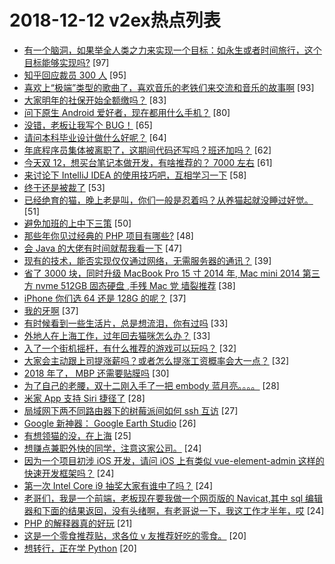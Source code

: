 # 2018-12-12 v2ex热点列表

+ [有一个脑洞，如果举全人类之力来实现一个目标：如永生或者时间旅行，这个目标能够实现吗?](https://www.v2ex.com/t/516749#reply97) [97]
+ [知乎回应裁员 300 人](https://www.v2ex.com/t/516729#reply95) [95]
+ [喜欢上“极端”类型的歌曲了，喜欢音乐的老铁们来交流和音乐的故事啊](https://www.v2ex.com/t/516780#reply93) [93]
+ [大家明年的社保开始全额缴吗？](https://www.v2ex.com/t/516778#reply83) [83]
+ [问下原生 Android 爱好者，现在都用什么手机？](https://www.v2ex.com/t/516742#reply80) [80]
+ [没错，老板让我写个 BUG！](https://www.v2ex.com/t/516727#reply65) [65]
+ [请问本科毕业设计做什么好呢？](https://www.v2ex.com/t/516775#reply64) [64]
+ [年底程序员集体被离职了，这期间代码还写吗？班还加吗？](https://www.v2ex.com/t/516896#reply62) [62]
+ [今天双 12，想买台笔记本做开发，有啥推荐的？ 7000 左右](https://www.v2ex.com/t/516865#reply61) [61]
+ [来讨论下 IntelliJ IDEA 的使用技巧吧，互相学习一下](https://www.v2ex.com/t/516788#reply58) [58]
+ [终于还是被裁了](https://www.v2ex.com/t/516832#reply53) [53]
+ [已经绝育的猫，晚上老是叫，你们一般是忍着吗？从养猫起就没睡过好觉。](https://www.v2ex.com/t/516839#reply51) [51]
+ [避免加班的上中下三策](https://www.v2ex.com/t/516744#reply50) [50]
+ [那些年你见过经典的 PHP 项目有哪些?](https://www.v2ex.com/t/516844#reply48) [48]
+ [会 Java 的大佬有时间就帮我看一下](https://www.v2ex.com/t/516755#reply47) [47]
+ [现有的技术，能否实现仅仅通过网络，无需服务器的通讯？](https://www.v2ex.com/t/516771#reply39) [39]
+ [省了 3000 块，同时升级 MacBook Pro 15 寸 2014 年, Mac mini 2014 第三方 nvme 512GB 固态硬盘 ,手残 Mac 党 墙裂推荐](https://www.v2ex.com/t/516845#reply38) [38]
+ [iPhone 你们选 64 还是 128G 的呢？](https://www.v2ex.com/t/516753#reply37) [37]
+ [我的牙啊](https://www.v2ex.com/t/516821#reply37) [37]
+ [有时候看到一些生活片，总是想流泪，你有过吗](https://www.v2ex.com/t/516940#reply33) [33]
+ [外地人在上海工作，过年回去猫咪怎么办？](https://www.v2ex.com/t/516743#reply33) [33]
+ [入了一个街机摇杆，有什么推荐的游戏可以玩吗？](https://www.v2ex.com/t/516893#reply32) [32]
+ [大家会主动跟上司提涨薪吗？或者怎么提涨工资概率会大一点？](https://www.v2ex.com/t/516763#reply32) [32]
+ [2018 年了， MBP 还需要贴膜吗](https://www.v2ex.com/t/516869#reply30) [30]
+ [为了自己的老腰，双十二刚入手了一把 embody 蓝月亮。。。。](https://www.v2ex.com/t/516766#reply28) [28]
+ [米家 App 支持 Siri 捷径了](https://www.v2ex.com/t/516789#reply28) [28]
+ [局域网下两不同路由器下的树莓派间如何 ssh 互访](https://www.v2ex.com/t/516731#reply27) [27]
+ [Google 新神器： Google Earth Studio](https://www.v2ex.com/t/516911#reply26) [26]
+ [有想领猫的没，在上海](https://www.v2ex.com/t/517009#reply25) [25]
+ [想赚点兼职外快的同学，注意这家公司。](https://www.v2ex.com/t/516907#reply24) [24]
+ [因为一个项目初涉 iOS 开发，请问 iOS 上有类似 vue-element-admin 这样的快速开发框架吗？](https://www.v2ex.com/t/516730#reply24) [24]
+ [第一次 Intel Core i9 抽奖大家有谁中了吗？](https://www.v2ex.com/t/516741#reply24) [24]
+ [老哥们，我是一个前端，老板现在要我做一个网页版的 Navicat,其中 sql 编辑器和下面的结果返回，没有头绪啊，有老哥说一下，我这工作才半年，哎](https://www.v2ex.com/t/516822#reply24) [24]
+ [PHP 的解释器真的好玩](https://www.v2ex.com/t/516858#reply21) [21]
+ [这是一个零食推荐贴，求各位 v 友推荐好吃的零食。](https://www.v2ex.com/t/516873#reply20) [20]
+ [想转行，正在学 Python](https://www.v2ex.com/t/516725#reply20) [20]
